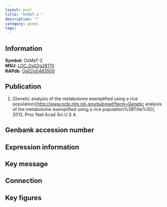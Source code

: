 ```yaml
---
layout: post
title: "OsMaT-2 "
description: ""
category: genes
tags: 
---
```


## Information
__Symbol__: OsMaT-2   
__MSU__: [LOC_Os02g28170](http://rice.plantbiology.msu.edu/cgi-bin/ORF_infopage.cgi?orf=LOC_Os02g28170)  
__RAPdb__: [Os02g0483500](http://rapdb.dna.affrc.go.jp/viewer/gbrowse_details/irgsp1?name=Os02g0483500)  

## Publication
1. [Genetic analysis of the metabolome exemplified using a rice population](http://www.ncbi.nlm.nih.gov/pubmed?term=Genetic analysis of the metabolome exemplified using a rice population%5BTitle%5D), 2013, Proc Natl Acad Sci U S A.

## Genbank accession number

## Expression information

## Key message

## Connection

## Key figures


